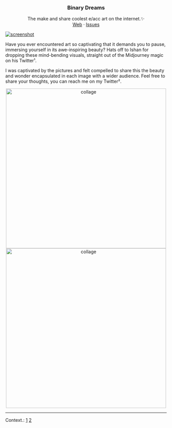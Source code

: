 <p align="center">
  <h3 align="center">Binary Dreams</h3>
  <p align="center">
     The make and share coolest e/acc art on the internet.✨
    <br />
    <a href="https://bndr.rkph.me">Web</a>
    ·
    <a href="https://github.com/phukon/binary-dreams/issues">Issues</a>
  </p>
    <a href="https://xongroh-public.vercel.app/">
    <img src="https://github.com/phukon/binary-dreams/assets/60285613/edec0521-c0d6-499b-b795-f0367beecce7" alt="screenshot">
  </a>
</p>

Have you ever encountered art so captivating that it demands you to pause, immersing yourself in its awe-inspiring beauty?
Hats off to Ishan for dropping these mind-bending visuals, straight out of the Midjourney magic on his Twitter¹.

I was captivated by the pictures and felt compelled to share this the beauty and wonder encapsulated in each image with a wider audience. Feel free to share your thoughts, you can reach me on my Twitter².
<p align="center">
  <img src="https://github.com/phukon/binary-dreams/assets/60285613/e6732bf1-1238-4daf-a2d1-7bfe1a991470" alt="collage" width="500">
  <img src="https://github.com/phukon/binary-dreams/assets/60285613/61e22421-38f0-4dd2-a650-126941c838e5" alt="collage" width="500">
</p>

---

Context.: [1](https://twitter.com/radshaan) [2](https://twitter.com/kungfukon)
